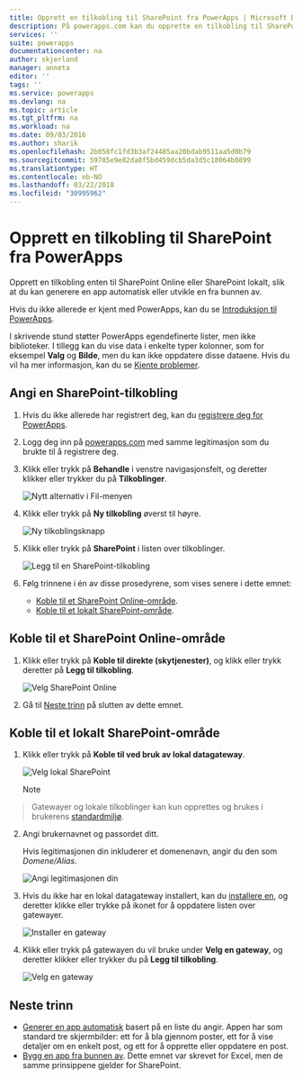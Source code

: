 ```yaml
---
title: Opprett en tilkobling til SharePoint fra PowerApps | Microsoft Docs
description: På powerapps.com kan du opprette en tilkobling til SharePoint, som du kan bruke for å generere en app automatisk eller utvikle en fra bunnen av.
services: ''
suite: powerapps
documentationcenter: na
author: skjerland
manager: anneta
editor: ''
tags: ''
ms.service: powerapps
ms.devlang: na
ms.topic: article
ms.tgt_pltfrm: na
ms.workload: na
ms.date: 09/03/2016
ms.author: sharik
ms.openlocfilehash: 2b058fc1fd3b3af24485aa20bdab9511aa5d0b79
ms.sourcegitcommit: 59785e9e82da8f5bd459dcb5da3d5c18064b0899
ms.translationtype: HT
ms.contentlocale: nb-NO
ms.lasthandoff: 03/22/2018
ms.locfileid: "30995962"
---
```

# <a name="create-a-connection-to-sharepoint-from-powerapps"></a>Opprett en tilkobling til SharePoint fra PowerApps
Opprett en tilkobling enten til SharePoint Online eller SharePoint lokalt, slik at du kan generere en app automatisk eller utvikle en fra bunnen av.

Hvis du ikke allerede er kjent med PowerApps, kan du se [Introduksjon til PowerApps](getting-started.md).

I skrivende stund støtter PowerApps egendefinerte lister, men ikke biblioteker. I tillegg kan du vise data i enkelte typer kolonner, som for eksempel **Valg** og **Bilde**, men du kan ikke oppdatere disse dataene. Hvis du vil ha mer informasjon, kan du se [Kjente problemer](connections/connection-sharepoint-online.md#known-issues).

## <a name="specify-a-sharepoint-connection"></a>Angi en SharePoint-tilkobling
1. Hvis du ikke allerede har registrert deg, kan du [registrere deg for PowerApps](../signup-for-powerapps.md).

2. Logg deg inn på [powerapps.com](https://web.powerapps.com) med samme legitimasjon som du brukte til å registrere deg.

3. Klikk eller trykk på **Behandle** i venstre navigasjonsfelt, og deretter klikker eller trykker du på **Tilkoblinger**.

    ![Nytt alternativ i Fil-menyen](./media/connect-to-sharepoint/manage-connections.png)

4. Klikk eller trykk på **Ny tilkobling** øverst til høyre.

    ![Ny tilkoblingsknapp](./media/connect-to-sharepoint/new-connection.png)

5. Klikk eller trykk på **SharePoint** i listen over tilkoblinger.

    ![Legg til en SharePoint-tilkobling](./media/connect-to-sharepoint/add-sp-portal.png)

6. Følg trinnene i én av disse prosedyrene, som vises senere i dette emnet:

   * [Koble til et SharePoint Online-område](connect-to-sharepoint.md#connect-to-a-sharepoint-online-site).
   * [Koble til et lokalt SharePoint-område](connect-to-sharepoint.md#connect-to-an-on-premises-sharepoint-site).

## <a name="connect-to-a-sharepoint-online-site"></a>Koble til et SharePoint Online-område
1. Klikk eller trykk på **Koble til direkte (skytjenester)**, og klikk eller trykk deretter på **Legg til tilkobling**.

    ![Velg SharePoint Online](./media/connect-to-sharepoint/choose-online.png)

2. Gå til [Neste trinn](connect-to-sharepoint.md#next-steps) på slutten av dette emnet.

## <a name="connect-to-an-on-premises-sharepoint-site"></a>Koble til et lokalt SharePoint-område
1. Klikk eller trykk på **Koble til ved bruk av lokal datagateway**.

    ![Velg lokal SharePoint](./media/connect-to-sharepoint/choose-onprem.png)

    > [!NOTE]
> Gatewayer og lokale tilkoblinger kan kun opprettes og brukes i brukerens [standardmiljø](working-with-environments.md).

2. Angi brukernavnet og passordet ditt.

    Hvis legitimasjonen din inkluderer et domenenavn, angir du den som *Domene/Alias*.

    ![Angi legitimasjonen din](./media/connect-to-sharepoint/specify-credentials.png)

3. Hvis du ikke har en lokal datagateway installert, kan du [installere en](gateway-reference.md), og deretter klikke eller trykke på ikonet for å oppdatere listen over gatewayer.

    ![Installer en gateway](./media/connect-to-sharepoint/install-gateway.png)

4. Klikk eller trykk på gatewayen du vil bruke under **Velg en gateway**, og deretter klikker eller trykker du på **Legg til tilkobling**.

    ![Velg en gateway](./media/connect-to-sharepoint/choose-gateway.png)

## <a name="next-steps"></a>Neste trinn
* [Generer en app automatisk](app-from-sharepoint.md) basert på en liste du angir. Appen har som standard tre skjermbilder: ett for å bla gjennom poster, ett for å vise detaljer om en enkelt post, og ett for å opprette eller oppdatere en post.
* [Bygg en app fra bunnen av](get-started-create-from-blank.md). Dette emnet var skrevet for Excel, men de samme prinsippene gjelder for SharePoint.
